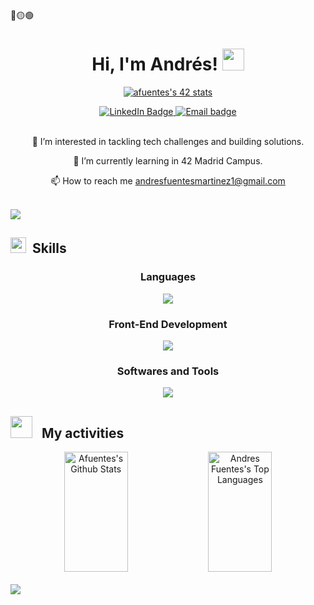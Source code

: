 <div>
🔴🟡🟢

<br>

</div>

<div align="center">
   	<h1 align="center">Hi, I'm Andrés! <img src="https://media.giphy.com/media/hvRJCLFzcasrR4ia7z/giphy.gif" width="35">​</h1>
	
[![afuentes's 42 stats](https://badge.mediaplus.ma/binary/afuentes?1337Badge=off&UM6P=off)](https://github.com/oakoudad/badge42)

<a href="https://www.linkedin.com/in/afuentes-dev">
		<img src="https://img.shields.io/badge/LinkedIn-0077B5?style=for-the-badge&logo=linkedin&logoColor=white" alt="LinkedIn Badge"/>
	</a>
	<a href="mailto:andresfuentesmartinez1@gmail.com">
		<img src="https://img.shields.io/badge/Gmail-D14836?style=for-the-badge&logo=gmail&logoColor=white" alt="Email badge"/>
	</a>
</div>
<br>
<div align="center">

👀 I’m interested in tackling tech challenges and building solutions.

🌱 I’m currently learning in 42 Madrid Campus.

📫 How to reach me andresfuentesmartinez1@gmail.com 

</div>
<br>
<img src="https://user-images.githubusercontent.com/73097560/115834477-dbab4500-a447-11eb-908a-139a6edaec5c.gif">
<h2><img src="https://media2.giphy.com/media/QssGEmpkyEOhBCb7e1/giphy.gif?cid=ecf05e47a0n3gi1bfqntqmob8g9aid1oyj2wr3ds3mg700bl&rid=giphy.gif" width ="25"> &nbsp;Skills</h2>
<div align="center">

<h3>Languages</h3>

<a href="https://github.com/afuentes-dev">
    <img src="https://skillicons.dev/icons?i=c,cpp,py&perline=14" />
  </a>

<br>   

<h3>Front-End Development</h3>

<a href="https://github.com/afuentes-dev">
    <img src="https://skillicons.dev/icons?i=html,css,js&perline=14" />
  </a>

<br>

<h3>Softwares and Tools</h3>

<a href="https://github.com/afuentes-dev">
    <img src="https://skillicons.dev/icons?i=git,github,vscode,linux&perline=14" />
  </a>

</div>

<h2><img src="https://media.giphy.com/media/iY8CRBdQXODJSCERIr/giphy.gif" width="35"> &nbsp; My activities</h2>
<div align="center">
	<a width="100%"> 
	<a href="https://github.com/afuentes-dev"><img alt="Afuentes's Github Stats" src="https://denvercoder1-github-readme-stats.vercel.app/api?username=afuentes-dev&show_icons=true&include_all_commits=true&theme=react&bg_color=0D1117&title_color=fff&icon_color=79ff97&hide_border=true" height="192" width="45%"/></a>
	<a href="https://github.com/afuentes-dev"><img alt="Andres Fuentes's Top Languages" src="https://denvercoder1-github-readme-stats.vercel.app/api/top-langs/?username=afuentes-dev&langs_count=8&layout=compact&theme=react&bg_color=0D1117&title_color=fff&icon_color=79ff97&hide_border=true" height="192px" width="45%"/></a>
	</a>
</div>
<br>
<img src="https://user-images.githubusercontent.com/73097560/115834477-dbab4500-a447-11eb-908a-139a6edaec5c.gif">

